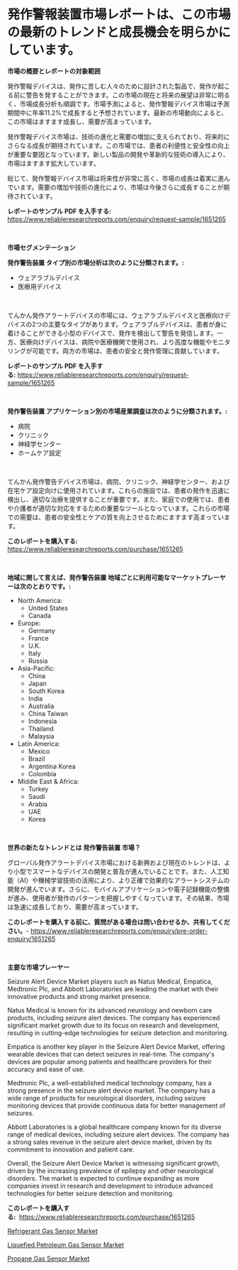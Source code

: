 <p><h1>発作警報装置市場レポートは、この市場の最新のトレンドと成長機会を明らかにしています。</h1></p><p><strong>市場の概要とレポートの対象範囲</strong></p>
<p><p>発作警報デバイスは、発作に苦しむ人々のために設計された製品で、発作が起こる前に警告を発することができます。この市場の現在と将来の展望は非常に明るく、市場成長分析も順調です。市場予測によると、発作警報デバイス市場は予測期間中に年率11.2%で成長すると予想されています。最新の市場動向によると、この市場はますます成長し、需要が高まっています。</p><p>発作警報デバイス市場は、技術の進化と需要の増加に支えられており、将来的にさらなる成長が期待されています。この市場では、患者の利便性と安全性の向上が重要な要因となっています。新しい製品の開発や革新的な技術の導入により、市場はますます拡大しています。</p><p>総じて、発作警報デバイス市場は将来性が非常に高く、市場の成長は着実に進んでいます。需要の増加や技術の進化により、市場は今後さらに成長することが期待されています。</p></p>
<p><strong>レポートのサンプル PDF を入手する:</strong> <a href="https://www.reliableresearchreports.com/enquiry/request-sample/1651265">https://www.reliableresearchreports.com/enquiry/request-sample/1651265</a></p>
<p>&nbsp;</p>
<p><strong>市場セグメンテーション</strong></p>
<p><strong>発作警告装置 タイプ別の市場分析は次のように分類されます。:</strong></p>
<p><ul><li>ウェアラブルデバイス</li><li>医療用デバイス</li></ul></p>
<p>&nbsp;</p>
<p><p>てんかん発作アラートデバイスの市場には、ウェアラブルデバイスと医療向けデバイスの2つの主要なタイプがあります。ウェアラブルデバイスは、患者が身に着けることができる小型のデバイスで、発作を検出して警告を発信します。一方、医療向けデバイスは、病院や医療機関で使用され、より高度な機能やモニタリングが可能です。両方の市場は、患者の安全と発作管理に貢献しています。</p></p>
<p><strong>レポートのサンプル PDF を入手する:</strong>&nbsp;<a href="https://www.reliableresearchreports.com/enquiry/request-sample/1651265">https://www.reliableresearchreports.com/enquiry/request-sample/1651265</a></p>
<p>&nbsp;</p>
<p><strong> 発作警告装置 アプリケーション別の市場産業調査は次のように分類されます。:</strong></p>
<p><ul><li>病院</li><li>クリニック</li><li>神経学センター</li><li>ホームケア設定</li></ul></p>
<p>&nbsp;</p>
<p><p>てんかん発作警告デバイス市場は、病院、クリニック、神経学センター、および在宅ケア設定向けに使用されています。これらの施設では、患者の発作を迅速に検出し、適切な治療を提供することが重要です。また、家庭での使用では、患者や介護者が適切な対応をするための重要なツールとなっています。これらの市場での需要は、患者の安全性とケアの質を向上させるためにますます高まっています。</p></p>
<p><strong>このレポートを購入する:</strong>&nbsp; <a href="https://www.reliableresearchreports.com/purchase/1651265">https://www.reliableresearchreports.com/purchase/1651265</a></p>
<p>&nbsp;</p>
<p><strong>地域に関して言えば、発作警告装置 地域ごとに利用可能なマーケットプレーヤーは次のとおりです。:</strong></p>
<p><ul>
    <li>
        North America:
        <ul>
            <li>United States</li>
            <li>Canada</li>
        </ul>
    </li>
    <li>
        Europe:
        <ul>
            <li>Germany</li>
            <li>France</li>
            <li>U.K.</li>
            <li>Italy</li>
            <li>Russia</li>
        </ul>
    </li>
    <li>
        Asia-Pacific:
        <ul>
            <li>China</li>
            <li>Japan</li>
            <li>South Korea</li>
            <li>India</li>
            <li>Australia</li>
            <li>China Taiwan</li>
            <li>Indonesia</li>
            <li>Thailand</li>
            <li>Malaysia</li>
        </ul>
    </li>
    <li>
        Latin America:
        <ul>
            <li>Mexico</li>
            <li>Brazil</li>
            <li>Argentina Korea</li>
            <li>Colombia</li>
        </ul>
    </li>
    <li>
        Middle East & Africa:
        <ul>
            <li>Turkey</li>
            <li>Saudi</li>
            <li>Arabia</li>
            <li>UAE</li>
            <li>Korea</li>
        </ul>
    </li>
    </ul></p>
<p>&nbsp;</p>
<p><strong>世界の新たなトレンドとは 発作警告装置 市場？</strong></p>
<p><p>グローバル発作アラートデバイス市場における新興および現在のトレンドは、より小型でスマートなデバイスの開発と普及が進んでいることです。また、人工知能（AI）や機械学習技術の活用により、より正確で効果的なアラートシステムの開発が進んでいます。さらに、モバイルアプリケーションや電子記録機能の整備が進み、使用者が発作のパターンを把握しやすくなっています。その結果、市場は急速に成長しており、需要が高まっています。</p></p>
<p><strong>このレポートを購入する前に、質問がある場合は問い合わせるか、共有してください。</strong>- <a href="https://www.reliableresearchreports.com/enquiry/pre-order-enquiry/1651265">https://www.reliableresearchreports.com/enquiry/pre-order-enquiry/1651265</a></p>
<p>&nbsp;</p>
<p><strong>主要な市場プレーヤー</strong></p>
<p><p>Seizure Alert Device Market players such as Natus Medical, Empatica, Medtronic Plc, and Abbott Laboratories are leading the market with their innovative products and strong market presence.</p><p>Natus Medical is known for its advanced neurology and newborn care products, including seizure alert devices. The company has experienced significant market growth due to its focus on research and development, resulting in cutting-edge technologies for seizure detection and monitoring.</p><p>Empatica is another key player in the Seizure Alert Device Market, offering wearable devices that can detect seizures in real-time. The company's devices are popular among patients and healthcare providers for their accuracy and ease of use.</p><p>Medtronic Plc, a well-established medical technology company, has a strong presence in the seizure alert device market. The company has a wide range of products for neurological disorders, including seizure monitoring devices that provide continuous data for better management of seizures.</p><p>Abbott Laboratories is a global healthcare company known for its diverse range of medical devices, including seizure alert devices. The company has a strong sales revenue in the seizure alert device market, driven by its commitment to innovation and patient care.</p><p>Overall, the Seizure Alert Device Market is witnessing significant growth, driven by the increasing prevalence of epilepsy and other neurological disorders. The market is expected to continue expanding as more companies invest in research and development to introduce advanced technologies for better seizure detection and monitoring.</p></p>
<p><strong>このレポートを購入する:</strong>&nbsp;&nbsp;<a href="https://www.reliableresearchreports.com/purchase/1651265">https://www.reliableresearchreports.com/purchase/1651265</a></p>
<p><p><a href="https://github.com/Sarissaschmalingtr6fz2739/Market-Research-Report-List-1/blob/main/refrigerant-gas-sensor-market.md">Refrigerant Gas Sensor Market</a></p><p><a href="https://github.com/WillieWoodard/Market-Research-Report-List-4/blob/main/liquefied-petroleum-gas-sensor-market.md">Liquefied Petroleum Gas Sensor Market</a></p><p><a href="https://github.com/jodemen/Market-Research-Report-List-2/blob/main/propane-gas-sensor-market.md">Propane Gas Sensor Market</a></p></p>